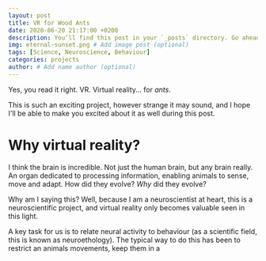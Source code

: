 ```yaml
---
layout: post
title: VR for Wood Ants
date: 2020-06-20 21:17:00 +0200
description: You’ll find this post in your `_posts` directory. Go ahead and edit it and re-build the site to see your changes. # Add post description (optional)
img: eternal-sunset.png # Add image post (optional)
tags: [Science, Neuroscience, Behaviour]
categories: projects
author: # Add name author (optional)
---
```

Yes, you read it right. VR. Virtual reality... for *ants*.

This is such an exciting project, however strange it may sound, and I hope I'll be able to make you excited about it as well during this post.

# Why virtual reality?
I think the brain is incredible. Not just the human brain, but any brain really. An organ dedicated to processing information, enabling animals to sense, move and adapt. How did they evolve? *Why* did they evolve? 

Why am I saying this? Well, because I am a neuroscientist at heart, this is a neuroscientific project, and virtual reality only becomes valuable seen in this light.

A key task for us is to relate neural activity to behaviour (as a scientific field, this is known as neuroethology). The typical way to do this has been to restrict an animals movements, keep them in a 
